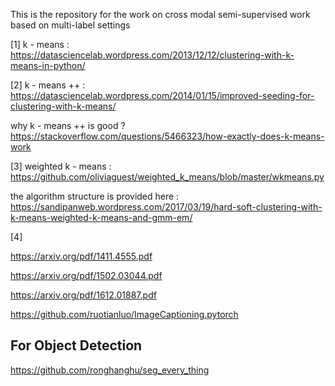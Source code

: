 This is the repository for the work on cross modal semi-supervised work 
based on multi-label settings

[1] k - means : https://datasciencelab.wordpress.com/2013/12/12/clustering-with-k-means-in-python/

[2] k - means ++ : https://datasciencelab.wordpress.com/2014/01/15/improved-seeding-for-clustering-with-k-means/

why k - means ++ is good ?
https://stackoverflow.com/questions/5466323/how-exactly-does-k-means-work

[3] weighted k - means : https://github.com/oliviaguest/weighted_k_means/blob/master/wkmeans.py

the algorithm structure is provided here : 
https://sandipanweb.wordpress.com/2017/03/19/hard-soft-clustering-with-k-means-weighted-k-means-and-gmm-em/

[4] 


https://arxiv.org/pdf/1411.4555.pdf

https://arxiv.org/pdf/1502.03044.pdf

https://arxiv.org/pdf/1612.01887.pdf

https://github.com/ruotianluo/ImageCaptioning.pytorch

For Object Detection
---------------------------------------------------
https://github.com/ronghanghu/seg_every_thing
